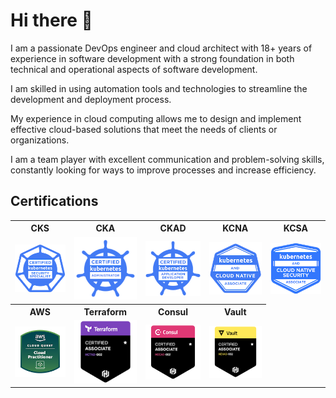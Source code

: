 # Hi there 👋

I am a passionate DevOps engineer and cloud architect with 18+ years of experience in software development with a strong
foundation in both technical and operational aspects of software development.

I am skilled in using automation tools and technologies to streamline the development and deployment process.

My experience in cloud computing allows me to design and implement effective cloud-based solutions that meet the needs
of clients or organizations.

I am a team player with excellent communication and problem-solving skills, constantly looking for ways to improve
processes and increase efficiency.

## Certifications

<table>
  <tr>
    <th>CKS</th>
    <th>CKA</th>
    <th>CKAD</th>
    <th>KCNA</th>
    <th>KCSA</th>
  </tr>
  <tr>
    <td>
        <a href="https://www.credly.com/badges/967ea7c5-8f5a-4d4d-8e0f-e5e2a61fa513/public_url"><img src="website/static/certifications/cks.png" alt="CKS: Certified Kubernetes Security Specialist"></a>
    </td>
    <td>
        <a href="https://www.credly.com/badges/39e2ba48-6d1c-4eeb-8820-9329137eb08b/public_url"><img src="website/static/certifications/cka.png" alt="CKA: Certified Kubernetes Administrator"></a>
    </td>
    <td>
        <a href="https://www.credly.com/badges/abaeb350-5324-4392-867c-3e3e7248f758/public_url"><img src="website/static/certifications/ckad.png" alt="CKAD: Certified Kubernetes Application Developer"></a> 
    </td>
    <td>
        <a href="https://www.credly.com/badges/6f0cbd05-2894-4ed7-b4f7-aa9ed744d6c7/public_url"><img src="website/static/certifications/kcna.png" alt="KCNA: Kubernetes and Cloud Native Associate"></a> 
    </td>
    <td>
        <a href="https://www.credly.com/badges/f7d89c43-d53b-4795-b607-0cf5e3720019/public_url"><img src="website/static/certifications/kcsa.png" alt="KCSA: Kubernetes and Cloud Native Security Associate"></a> 
    </td>
  </tr>
  <tr>
    <th>AWS</th>
    <th>Terraform </th>
    <th>Consul</th>
    <th>Vault</th>
  </tr>
  <tr>
    <td>
        <a href="https://www.credly.com/badges/920a0d5d-8142-44f8-927f-7a5f6fa7f6d6"><img src="website/static/certifications/aws_cloud_quest.png" alt="AWS Cloud Practitioner"></a>
    </td>
    <td>
        <a href="https://www.credly.com/badges/6e8b94f8-3987-42a3-8d00-3fdc9e591e0b/public_url"><img src="website/static/certifications/terraform.png" alt="HashiCorp Certified: Terraform Associate (002)"></a>
    </td>
    <td>
        <a href="https://www.credly.com/badges/a0812793-bbb3-4650-a30e-676c7354183d/public_url"><img src="website/static/certifications/consul.png" alt="HashiCorp Certified: Consul Associate (002)"></a>
    </td>
    <td> 
        <a href="https://www.credly.com/badges/c99bdc40-c011-41b6-beca-57cd606c9cdb/public_url"><img src="website/static/certifications/vault.png" alt="
HashiCorp Certified: Vault Associate (002)"></a>
    </td>
  </tr>
</table>

<!--
**aazon/aazon** is a ✨ _special_ ✨ repository because its `README.md` (this file) appears on your GitHub profile.

Here are some ideas to get you started:

- 🔭 I’m currently working on ...
- 🌱 I’m currently learning ...
- 👯 I’m looking to collaborate on ...
- 🤔 I’m looking for help with ...
- 💬 Ask me about ...
- 📫 How to reach me: ...
- 😄 Pronouns: ...
- ⚡ Fun fact: ...
-->
